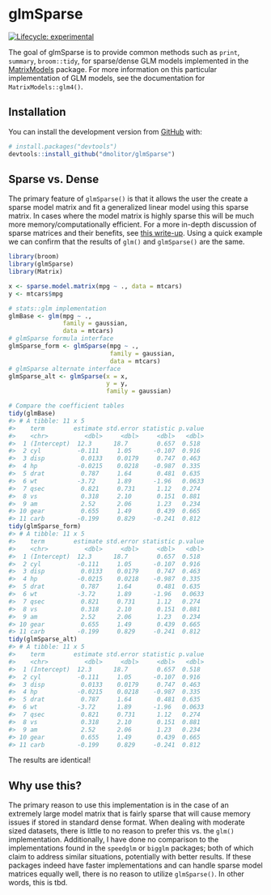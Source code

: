 
<!-- README.md is generated from README.Rmd. Please edit that file -->

# glmSparse

<!-- badges: start -->

[![Lifecycle:
experimental](https://img.shields.io/badge/lifecycle-experimental-orange.svg)](https://lifecycle.r-lib.org/articles/stages.html#experimental)
<!-- badges: end -->

The goal of glmSparse is to provide common methods such as `print`,
`summary`, `broom::tidy`, for sparse/dense GLM models implemented in the
[MatrixModels](https://cran.r-project.org/web/packages/MatrixModels/index.html)
package. For more information on this particular implementation of GLM
models, see the documentation for `MatrixModels::glm4()`.

## Installation

You can install the development version from
[GitHub](https://github.com/) with:

``` r
# install.packages("devtools")
devtools::install_github("dmolitor/glmSparse")
```

## Sparse vs. Dense

The primary feature of `glmSparse()` is that it allows the user the
create a sparse model matrix and fit a generalized linear model using
this sparse matrix. In cases where the model matrix is highly sparse
this will be much more memory/computationally efficient. For a more
in-depth discussion of sparse matrices and their benefits, see [this
write-up](https://cran.r-project.org/web/packages/Matrix/vignettes/sparseModels.pdf).
Using a quick example we can confirm that the results of `glm()` and
`glmSparse()` are the same.

``` r
library(broom)
library(glmSparse)
library(Matrix)

x <- sparse.model.matrix(mpg ~ ., data = mtcars)
y <- mtcars$mpg

# stats::glm implementation
glmBase <- glm(mpg ~ ., 
               family = gaussian, 
               data = mtcars)
# glmSparse formula interface
glmSparse_form <- glmSparse(mpg ~ .,
                            family = gaussian,
                            data = mtcars)
# glmSparse alternate interface
glmSparse_alt <- glmSparse(x = x,
                           y = y,
                           family = gaussian)

# Compare the coefficient tables
tidy(glmBase)
#> # A tibble: 11 x 5
#>    term        estimate std.error statistic p.value
#>    <chr>          <dbl>     <dbl>     <dbl>   <dbl>
#>  1 (Intercept)  12.3      18.7        0.657  0.518 
#>  2 cyl          -0.111     1.05      -0.107  0.916 
#>  3 disp          0.0133    0.0179     0.747  0.463 
#>  4 hp           -0.0215    0.0218    -0.987  0.335 
#>  5 drat          0.787     1.64       0.481  0.635 
#>  6 wt           -3.72      1.89      -1.96   0.0633
#>  7 qsec          0.821     0.731      1.12   0.274 
#>  8 vs            0.318     2.10       0.151  0.881 
#>  9 am            2.52      2.06       1.23   0.234 
#> 10 gear          0.655     1.49       0.439  0.665 
#> 11 carb         -0.199     0.829     -0.241  0.812
tidy(glmSparse_form)
#> # A tibble: 11 x 5
#>    term        estimate std.error statistic p.value
#>    <chr>          <dbl>     <dbl>     <dbl>   <dbl>
#>  1 (Intercept)  12.3      18.7        0.657  0.518 
#>  2 cyl          -0.111     1.05      -0.107  0.916 
#>  3 disp          0.0133    0.0179     0.747  0.463 
#>  4 hp           -0.0215    0.0218    -0.987  0.335 
#>  5 drat          0.787     1.64       0.481  0.635 
#>  6 wt           -3.72      1.89      -1.96   0.0633
#>  7 qsec          0.821     0.731      1.12   0.274 
#>  8 vs            0.318     2.10       0.151  0.881 
#>  9 am            2.52      2.06       1.23   0.234 
#> 10 gear          0.655     1.49       0.439  0.665 
#> 11 carb         -0.199     0.829     -0.241  0.812
tidy(glmSparse_alt)
#> # A tibble: 11 x 5
#>    term        estimate std.error statistic p.value
#>    <chr>          <dbl>     <dbl>     <dbl>   <dbl>
#>  1 (Intercept)  12.3      18.7        0.657  0.518 
#>  2 cyl          -0.111     1.05      -0.107  0.916 
#>  3 disp          0.0133    0.0179     0.747  0.463 
#>  4 hp           -0.0215    0.0218    -0.987  0.335 
#>  5 drat          0.787     1.64       0.481  0.635 
#>  6 wt           -3.72      1.89      -1.96   0.0633
#>  7 qsec          0.821     0.731      1.12   0.274 
#>  8 vs            0.318     2.10       0.151  0.881 
#>  9 am            2.52      2.06       1.23   0.234 
#> 10 gear          0.655     1.49       0.439  0.665 
#> 11 carb         -0.199     0.829     -0.241  0.812
```

The results are identical!

## Why use this?

The primary reason to use this implementation is in the case of an
extremely large model matrix that is fairly sparse that will cause
memory issues if stored in standard dense format. When dealing with
moderate sized datasets, there is little to no reason to prefer this
vs. the `glm()` implementation. Additionally, I have done no comparison
to the implementations found in the `speedglm` or `bigglm` packages;
both of which claim to address similar situations, potentially with
better results. If these packages indeed have faster implementations and
can handle sparse model matrices equally well, there is no reason to
utilize `glmSparse()`. In other words, this is tbd.
